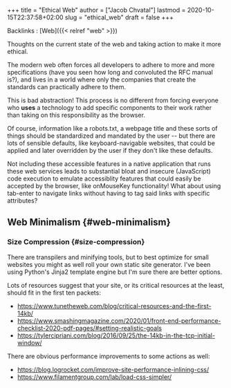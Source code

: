 +++
title = "Ethical Web"
author = ["Jacob Chvatal"]
lastmod = 2020-10-15T22:37:58+02:00
slug = "ethical_web"
draft = false
+++

Backlinks
: [Web]({{< relref "web" >}})

Thoughts on the current state of the web and taking action to make it more ethical.

The modern web often forces all developers to adhere to more and more specifications (have you seen how long and convoluted the RFC manual is?), and lives in a world where only the companies that create the standards can practically adhere to them.

This is bad abstraction! This process is no different from forcing everyone who **uses** a technology to add specific components to their work rather than taking on this responsibility as the browser.

Of course, information like a robots.txt, a webpage title and these sorts of things should be standardized and mandated by the user -- but there are lots of sensible defaults, like keyboard-navigable websites, that could be applied and later overridden by the user if they don't like these defaults.

Not including these accessible features in a native application that runs these web services leads to substantial bloat and insecure (JavaScript) code execution to emulate accessiblity features that could easily be accepted by the browser, like onMouseKey functionality! What about using tab-enter to navigate links without having to tag said links with specific attributes?


## Web Minimalism {#web-minimalism}


### Size Compression {#size-compression}

There are transpilers and minifying tools, but to best optimize for small websites you might as well roll your own static site generator. I've been using Python's Jinja2 template engine but I'm sure there are better options.

Lots of resources suggest that your site, or its critical resources at the least, should fit in the first ten packets:

-   <https://www.tunetheweb.com/blog/critical-resources-and-the-first-14kb/>
-   <https://www.smashingmagazine.com/2020/01/front-end-performance-checklist-2020-pdf-pages/#setting-realistic-goals>
-   <https://tylercipriani.com/blog/2016/09/25/the-14kb-in-the-tcp-initial-window/>

There are obvious performance improvements to some actions as well:

-   <https://blog.logrocket.com/improve-site-performance-inlining-css/>
-   <https://www.filamentgroup.com/lab/load-css-simpler/>
